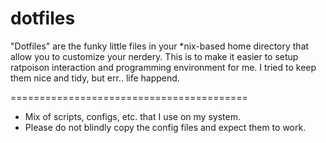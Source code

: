 # dotfiles
"Dotfiles" are the funky little files in your *nix-based home directory that allow you to customize your nerdery.
This is to make it easier to setup ratpoison interaction and programming environment for me.
I tried to keep them nice and tidy, but err.. life happend.

=========================================
* Mix of scripts, configs, etc. that I use on my system.
* Please do not blindly copy the config files and expect them to work. 
